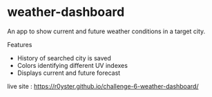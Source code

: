 # weather-dashboard
An app to show current and future weather conditions in a target city.

Features
- History of searched city is saved
- Colors identifying different UV indexes
- Displays current and future forecast


live site : https://r0yster.github.io/challenge-6-weather-dashboard/
